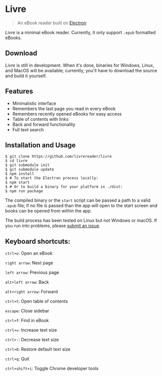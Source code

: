 # Livre
> An eBook reader built on [Electron](http://electron.atom.io)

*Livre* is a minimal eBook reader. Currently, it only support `.epub` formatted eBooks.

## Download
*Livre* is still in development. When it's done, binaries for Windows, Linux, and MacOS will be available; currently, you'll have to download the source and build it yourself.

## Features
- Minimalistic interface
- Remembers the last page you read in every eBook
- Remembers recently opened eBooks for easy access
- Table of contents with links
- Back and forward functionality
- Full text search

## Installation and Usage
```
$ git clone https://github.com/livrereader/livre
$ cd livre
$ git submodule init
$ git submodule update
$ npm install
$ # To start the Electron process locally:
$ npm start
$ # Or to build a binary for your platform in ./dist:
$ npm run package
```

The compiled binary or the `start` script can be passed a path to a valid `.epub` file; if no file is passed than the app will open to the start screen and books can be opened from within the app.

The build process has been tested on Linux but not Windows or macOS. If you run into problems, please [submit an issue](https://github.com/livrereader/livre/issues).

## Keyboard shortcuts:

`ctrl+o`: Open an eBook

`right arrow`: Next page

`left arrow`: Previous page

`alt+left arrow`: Back

`alt+right arrow`: Forward

`ctrl+t`: Open table of contents

`escape`: Close sidebar

`ctrl+f`: Find in eBook

`ctrl+=`: Increase text size

`ctrl+-`: Decrease text size

`ctrl+0`: Restore default text size

`ctrl+q`: Quit

`ctrl+shift+i`: Toggle Chrome developer tools

